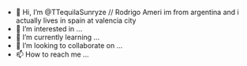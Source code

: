 - 👋 Hi, I’m @TTequilaSunryze // Rodrigo Ameri im from argentina and i actually lives in spain at valencia city 
- 👀 I’m interested in ...
- 🌱 I’m currently learning ...
- 💞️ I’m looking to collaborate on ...
- 📫 How to reach me ...

<!---
TTequilaSunryze/TTequilaSunryze is a ✨ special ✨ repository because its `README.md` (this file) appears on your GitHub profile.
You can click the Preview link to take a look at your changes.
--->
